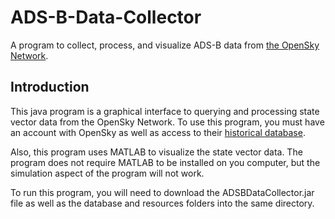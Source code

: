 # ADS-B-Data-Collector
A program to collect, process, and visualize ADS-B data from [the OpenSky Network](https://opensky-network.org/).

## Introduction
This java program is a graphical interface to querying and processing state vector data from the OpenSky Network.
To use this program, you must have an account with OpenSky as well as access to their [historical database](https://opensky-network.org/data/historical-flight-data).

Also, this program uses MATLAB to visualize the state vector data. The program does not require MATLAB to be installed on you computer, but
the simulation aspect of the program will not work.

To run this program, you will need to download the ADSBDataCollector.jar file as well as the database and resources folders into the same directory.
